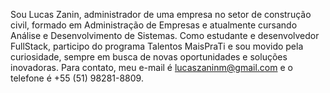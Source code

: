 Sou Lucas Zanin, administrador de uma empresa no setor de construção civil, formado em Administração de Empresas e atualmente cursando Análise e Desenvolvimento de Sistemas.
Como estudante e desenvolvedor FullStack, participo do programa Talentos MaisPraTi e sou movido pela curiosidade, sempre em busca de novas oportunidades e soluções inovadoras.
Para contato, meu e-mail é lucaszaninm@gmail.com e o telefone é +55 (51) 98281-8809.



<!---
LucasZaninm/LucasZaninm is a ✨ special ✨ repository because its `README.md` (this file) appears on your GitHub profile.
You can click the Preview link to take a look at your changes.
--->
